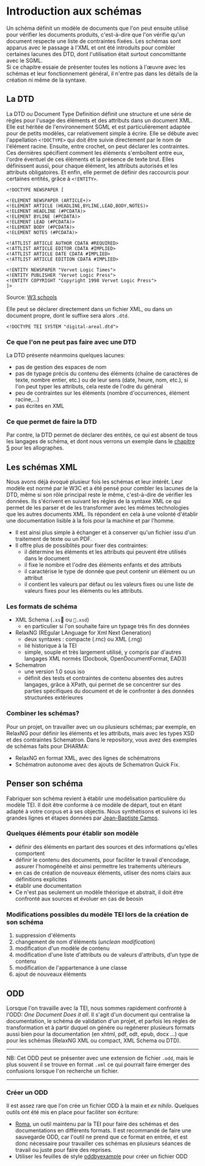 # Introduction aux schémas

Un schéma définit un modèle de documents que l'on peut ensuite utilisé pour vérifier les documents produits, c'est-à-dire que l'on vérifie qu'un document respecte une liste de contraintes fixées. Les schémas sont apparus avec le passage à l'XML et ont été introduits pour combler certaines lacunes des DTD, dont l'utilisation était surtout concomittante avec le SGML.  
Si ce chapitre essaie de présenter toutes les notions à l'œuvre avec les schémas et leur fonctionnement général, il n'entre pas dans les détails de la création ni même de la syntaxe.    

## La DTD
La DTD ou Document Type Definition définit une structure et une série de règles pour l'usage des éléments et des attributs dans un document XML. Elle est héritée de l'environnement SGML et est particulièrement adaptée pour de petits modèles, car relativement simple à écrire. Elle se débute avec l'appellation `<!DOCTYPE>` qui doit être suivie directement par le nom de l'élément racine. Ensuite, entre crochet, on peut déclarer les contraintes. Ces dernières spécifient comment les éléments s'emboîtent entre eux, l'ordre éventuel de ces éléments et la présence de texte brut. Elles définissent aussi, pour chaque élément, les attributs autorisés et les attributs obligatoires. Et enfin, elle permet de définir des raccourcis pour certaines entités, grâce à `<!ENTITY>`.

```
<!DOCTYPE NEWSPAPER [

<!ELEMENT NEWSPAPER (ARTICLE+)>
<!ELEMENT ARTICLE (HEADLINE,BYLINE,LEAD,BODY,NOTES)>
<!ELEMENT HEADLINE (#PCDATA)>
<!ELEMENT BYLINE (#PCDATA)>
<!ELEMENT LEAD (#PCDATA)>
<!ELEMENT BODY (#PCDATA)>
<!ELEMENT NOTES (#PCDATA)>

<!ATTLIST ARTICLE AUTHOR CDATA #REQUIRED>
<!ATTLIST ARTICLE EDITOR CDATA #IMPLIED>
<!ATTLIST ARTICLE DATE CDATA #IMPLIED>
<!ATTLIST ARTICLE EDITION CDATA #IMPLIED>

<!ENTITY NEWSPAPER "Vervet Logic Times">
<!ENTITY PUBLISHER "Vervet Logic Press">
<!ENTITY COPYRIGHT "Copyright 1998 Vervet Logic Press">
]>
```
Source: [W3 schools](https://www.w3schools.com/xml/xml_dtd_examples.asp)

Elle peut se déclarer directement dans un fichier XML, ou dans un document propre, dont le suffixe sera alors `.dtd`.
```
<!DOCTYPE TEI SYSTEM "digital-areal.dtd">
```
### Ce que l'on ne peut pas faire avec une DTD
La DTD présente néanmoins quelques lacunes:
- pas de gestion des espaces de nom
- pas de typage précis du contenu des éléments (chaîne de caractères de texte, nombre entier, etc.) ou de leur sens (date, heure, nom, etc.), si l'on peut typer les attributs, cela reste de l'odre du général
- peu de contraintes sur les éléments (nombre d'occurrences, élément racine,...)
- pas écrites en XML

### Ce que permet de faire la DTD
Par contre, la DTD permet de déclarer des entités, ce qui est absent de tous les langages de schéma, et dont nous verrons un exemple dans le [chapitre 5](https://erc-dharma.github.io/digital-areal/5_encoding) pour les allographes.

## Les schémas XML
Nous avons déjà évoqué plusieur fois les schémas et leur intérêt. Leur modèle est normé par le W3C et a été pensé pour combler les lacunes de la DTD, même si son rôle principal reste le même, c'est-à-dire de vérifier les données. Ils s'écrivent en suivant les régles de la syntaxe XML ce qui permet de les parser et de les transformer avec les mêmes technologies que les autres documents XML. Ils répondent en cela à une volonté d'établir une documentation lisible à la fois pour la machine et par l'homme.
- Il est ainsi plus simple à échanger et à conserver qu'un fichier issu d'un traitement de texte ou un PDF.
- Il offre plus de possiblités pour fixer des contraintes:
  - il détermine les éléments et les attributs qui peuvent être utilisés dans le document
  - il fixe le nombre et l'odre des éléments enfants et des attributs
  - il caractérise le type de donnée que peut contenir un élément ou un attribut
  - il contient les valeurs par défaut ou les valeurs fixes ou une liste de valeurs fixes pour les éléments ou les attributs.  

### Les formats de schéma
- XML Schema (`.xs` ou `.xsd`)
  - en particulier si l'on souhaite faire un typage très fin des données
- RelaxNG (REgular LAnguage for Xml Next Generation)
  - deux syntaxes : compacte (.rnc) ou XML (.rng)
  - lié historique à la TEI
  - simple, souple et très largement utilisé, y compris par d'autres langages XML normés (Docbook, OpenDocumentFormat, EAD3)
- Schematron
  - une version 1.0 sous iso
  - définit des tests et contraintes de contenu absentes des autres langages, grâce à XPath, qui permet de se concentrer sur des parties spécifiques du document et de le confronter à des données structurées extérieures

### Combiner les schémas?
Pour un projet, on travailler avec un ou plusieurs schémas; par exemple, en RelaxNG pour définir les éléments et les attributs, mais avec les types XSD et des contraintes Schematron.
Dans le repository, vous avez des exemples de schémas faits pour DHARMA:
- RelaxNG en format XML, avec des lignes de schématrons
- Schématron autonome avec des ajouts de Schematron Quick Fix.

## Penser son schéma
Fabriquer son schéma revient à établir une modélisation particulière du modèle TEI. Il doit être conforme à ce modèle de départ, tout en étant adapté à votre corpus et à ses objectis.
Nous synthètisons et suivons ici les grandes lignes et étapes données par [Jean-Baptiste Camps](https://halshs.archives-ouvertes.fr/cel-01706530).

### Quelques éléments pour établir son modèle
- définir des éléments en partant des sources et des informations qu'elles comportent
- définir le contenu des documents, pour faciliter le travail d'encodage, assurer l'homogéneïté et ainsi permettre les traitements
ultérieurs
- en cas de création de nouveaux éléments, utliser des noms clairs aux définitions explicites
- établir une documentation
- Ce n'est pas seulement un modèle théorique et abstrait, il doit être confronté aux sources et évoluer en cas de beosin

### Modifications possibles du modèle TEI lors de la création de son schéma
1. suppression d'éléments
2. changement de nom d'éléments (*unclean modification*)
3. modification d'un modèle de contenu
4. modification d'une liste d'attributs ou de valeurs
d'attributs, d’un type de contenu
5. modification de l'appartenance à une classe
6. ajout de nouveaux éléments

## ODD
Lorsque l'on travaille avec la TEI, nous sommes rapidement confronté à l'ODD: *One Document Does it all*.  Il s'agit d'un document qui centralise la documentation, le schéma de validation d'un projet, et parfois les règles de transformation et à partir duquel on génére ou regénerer plusieurs formats aussi bien pour la documentation (en xhtml, pdf, odt, epub, docx ...) que pour les schémas (RelaxNG XML ou compact, XML Schema ou DTD).

* * *
NB: Cet ODD peut se présenter avec une extension de fichier `.odd`, mais le plus souvent il se trouve en format `.xml` ce qui pourrait faire émerger des confusions lorsque l'on recherche un fichier.
* * *

### Créer un ODD
Il est assez rare que l'on crée un fichier ODD à la main et *ex nihilo*. Quelques outils ont été mis en place pour faciliter son écriture:
-  [Roma](https://roma.tei-c.org/), un outil maintenu par la TEI pour faire des schémas et des documentations en différents formats. Il est recommandé de faire une sauvegarde ODD, car l'outil ne prend que ce format en entrée, et est donc nécessaire pour travailler ces schémas en plusieurs séances de travail ou juste pour faire des reprises.  
-  Utiliser les feuilles de style [oddbyexample](https://github.com/TEIC/Stylesheets/blob/dev/tools/oddbyexample.xsl) pour créer un fichier ODD
